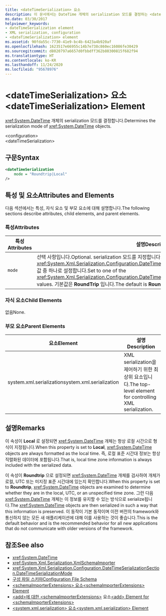 ```yaml
---
title: <dateTimeSerialization> 요소
description: 이 문서에서는 DateTime 개체의 serialization 모드를 결정하는 <dateTimeSerialization> 요소에 대해 설명합니다.
ms.date: 03/30/2017
helpviewer_keywords:
- dateTimeSerialization element
- XML serialization, configuration
- <dateTimeSerialization> element
ms.assetid: 90fda55c-7730-41e9-bc4b-6423a4b920af
ms.openlocfilehash: 1623517e66955c14b7e738c860ec16086fe30429
ms.sourcegitcommit: d8020797a6657d0fbbdff362b80300815f682f94
ms.translationtype: HT
ms.contentlocale: ko-KR
ms.lasthandoff: 11/24/2020
ms.locfileid: "95678976"
---
```

# <a name="datetimeserialization-element"></a><span data-ttu-id="9c0a3-103">\<dateTimeSerialization> 요소</span><span class="sxs-lookup"><span data-stu-id="9c0a3-103">\<dateTimeSerialization> Element</span></span>

<span data-ttu-id="9c0a3-104"><xref:System.DateTime> 개체의 serialization 모드를 결정합니다.</span><span class="sxs-lookup"><span data-stu-id="9c0a3-104">Determines the serialization mode of <xref:System.DateTime> objects.</span></span>  
  
 \<configuration>  
\<dateTimeSerialization>  
  
## <a name="syntax"></a><span data-ttu-id="9c0a3-105">구문</span><span class="sxs-lookup"><span data-stu-id="9c0a3-105">Syntax</span></span>  
  
```xml  
<dateTimeSerialization  
    mode = "Roundtrip|Local"  
/>  
```  
  
## <a name="attributes-and-elements"></a><span data-ttu-id="9c0a3-106">특성 및 요소</span><span class="sxs-lookup"><span data-stu-id="9c0a3-106">Attributes and Elements</span></span>  

 <span data-ttu-id="9c0a3-107">다음 섹션에서는 특성, 자식 요소 및 부모 요소에 대해 설명합니다.</span><span class="sxs-lookup"><span data-stu-id="9c0a3-107">The following sections describe attributes, child elements, and parent elements.</span></span>  
  
### <a name="attributes"></a><span data-ttu-id="9c0a3-108">특성</span><span class="sxs-lookup"><span data-stu-id="9c0a3-108">Attributes</span></span>  
  
|<span data-ttu-id="9c0a3-109">특성</span><span class="sxs-lookup"><span data-stu-id="9c0a3-109">Attributes</span></span>|<span data-ttu-id="9c0a3-110">설명</span><span class="sxs-lookup"><span data-stu-id="9c0a3-110">Description</span></span>|  
|----------------|-----------------|  
|`mode`|<span data-ttu-id="9c0a3-111">선택 사항입니다.</span><span class="sxs-lookup"><span data-stu-id="9c0a3-111">Optional.</span></span> <span data-ttu-id="9c0a3-112">serialization 모드를 지정합니다.</span><span class="sxs-lookup"><span data-stu-id="9c0a3-112">Specifies the serialization mode.</span></span> <span data-ttu-id="9c0a3-113"><xref:System.Xml.Serialization.Configuration.DateTimeSerializationSection.DateTimeSerializationMode> 값 중 하나로 설정합니다.</span><span class="sxs-lookup"><span data-stu-id="9c0a3-113">Set to one of the <xref:System.Xml.Serialization.Configuration.DateTimeSerializationSection.DateTimeSerializationMode> values.</span></span> <span data-ttu-id="9c0a3-114">기본값은 **RoundTrip** 입니다.</span><span class="sxs-lookup"><span data-stu-id="9c0a3-114">The default is **RoundTrip**.</span></span>|  
  
### <a name="child-elements"></a><span data-ttu-id="9c0a3-115">자식 요소</span><span class="sxs-lookup"><span data-stu-id="9c0a3-115">Child Elements</span></span>  

 <span data-ttu-id="9c0a3-116">없음</span><span class="sxs-lookup"><span data-stu-id="9c0a3-116">None.</span></span>  
  
### <a name="parent-elements"></a><span data-ttu-id="9c0a3-117">부모 요소</span><span class="sxs-lookup"><span data-stu-id="9c0a3-117">Parent Elements</span></span>  
  
|<span data-ttu-id="9c0a3-118">요소</span><span class="sxs-lookup"><span data-stu-id="9c0a3-118">Element</span></span>|<span data-ttu-id="9c0a3-119">설명</span><span class="sxs-lookup"><span data-stu-id="9c0a3-119">Description</span></span>|  
|-------------|-----------------|  
|<span data-ttu-id="9c0a3-120">system.xml.serialization</span><span class="sxs-lookup"><span data-stu-id="9c0a3-120">system.xml.serialization</span></span>|<span data-ttu-id="9c0a3-121">XML serialization을 제어하기 위한 최상위 요소입니다.</span><span class="sxs-lookup"><span data-stu-id="9c0a3-121">The top-level element for controlling XML serialization.</span></span>|  
  
## <a name="remarks"></a><span data-ttu-id="9c0a3-122">설명</span><span class="sxs-lookup"><span data-stu-id="9c0a3-122">Remarks</span></span>  

<span data-ttu-id="9c0a3-123">이 속성이 **Local** 로 설정되면 <xref:System.DateTime> 개체는 항상 로컬 시간으로 형식이 지정됩니다.</span><span class="sxs-lookup"><span data-stu-id="9c0a3-123">When this property is set to **Local**, <xref:System.DateTime> objects are always formatted as the local time.</span></span> <span data-ttu-id="9c0a3-124">즉, 로컬 표준 시간대 정보는 항상 직렬화된 데이터에 포함됩니다.</span><span class="sxs-lookup"><span data-stu-id="9c0a3-124">That is, local time zone information is always included with the serialized data.</span></span>
  
<span data-ttu-id="9c0a3-125">이 속성이 **Roundtrip** 으로 설정되면 <xref:System.DateTime> 개체를 검사하여 개체가 로컬, UTC 또는 미지정 표준 시간대에 있는지 확인합니다.</span><span class="sxs-lookup"><span data-stu-id="9c0a3-125">When this property is set to **Roundtrip**, <xref:System.DateTime> objects are examined to determine whether they are in the local, UTC, or an unspecified time zone.</span></span> <span data-ttu-id="9c0a3-126">그런 다음 <xref:System.DateTime> 개체는 이 정보를 유지할 수 있는 방식으로 serialize됩니다.</span><span class="sxs-lookup"><span data-stu-id="9c0a3-126">The <xref:System.DateTime> objects are then serialized in such a way that this information is preserved.</span></span> <span data-ttu-id="9c0a3-127">이 동작이 기본 동작이며 이전 버전의 framework와 통신하지 않는 모든 새 애플리케이션에 대해 이를 사용하는 것이 좋습니다.</span><span class="sxs-lookup"><span data-stu-id="9c0a3-127">This is the default behavior and is the recommended behavior for all new applications that do not communicate with older versions of the framework.</span></span>  
  
## <a name="see-also"></a><span data-ttu-id="9c0a3-128">참조</span><span class="sxs-lookup"><span data-stu-id="9c0a3-128">See also</span></span>

- <xref:System.DateTime>
- <xref:System.Xml.Serialization.XmlSchemaImporter>
- <xref:System.Xml.Serialization.Configuration.DateTimeSerializationSection.DateTimeSerializationMode>
- [<span data-ttu-id="9c0a3-129">구성 파일 스키마</span><span class="sxs-lookup"><span data-stu-id="9c0a3-129">Configuration File Schema</span></span>](../../framework/configure-apps/file-schema/index.md)
- [<span data-ttu-id="9c0a3-130">\<schemaImporterExtensions> 요소</span><span class="sxs-lookup"><span data-stu-id="9c0a3-130">\<schemaImporterExtensions> Element</span></span>](schemaimporterextensions-element.md)
- <span data-ttu-id="9c0a3-131">[\<add>에 대한 \<schemaImporterExtensions>](add-element-for-schemaimporterextensions.md) 요소</span><span class="sxs-lookup"><span data-stu-id="9c0a3-131">[\<add> Element for \<schemaImporterExtensions>](add-element-for-schemaimporterextensions.md)</span></span>
- [<span data-ttu-id="9c0a3-132">\<system.xml.serialization> 요소</span><span class="sxs-lookup"><span data-stu-id="9c0a3-132">\<system.xml.serialization> Element</span></span>](system-xml-serialization-element.md)
